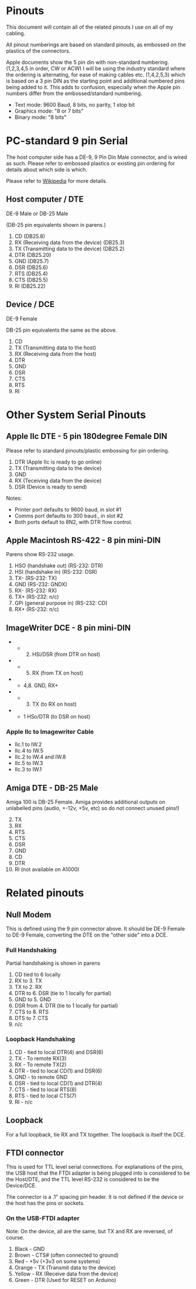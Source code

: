 # Pinouts

This document will contain all of the related pinouts I use on all of my
cabling.

All pinout numberings are based on standard pinouts, as embossed
on the plastics of the connectors.  

Apple documents show the 5 pin din with non-standard numbering.
(1,2,3,4,5 in order, CW or ACW) I will be using the industry standard
where the ordering is alternating, for ease of making cables etc.
(1,4,2,5,3) which is based on a 3 pin DIN as the starting point and
additional numbered pins being added to it.  This adds to confusion,
especially when the Apple pin numbers differ from the embossed/standard
numbering.


* Text mode: 9600 Baud, 8 bits, no parity, 1 stop bit
* Graphics mode: "8 or 7 bits"
* Binary mode: "8 bits"



# PC-standard 9 pin Serial


The host computer side has a DE-9, 9 Pin Din Male connector, and is wired
as such. Please refer to embossed plastics or existing pin ordering for 
details about which side is which.

Please refer to [Wikipedia](https://en.wikipedia.org/wiki/RS-232) for
more details.

## Host computer / DTE

DE-9 Male or DB-25 Male 

(DB-25 pin equivalents shown in parens.)

1. CD (DB25.8)
2. RX (Receiving data from the device) (DB25.3)
3. TX (Transmitting data to the device) (DB25.2)
4. DTR (DB25.20)
5. GND (DB25.7)
6. DSR (DB25.6)
7. RTS (DB25.4)
8. CTS (DB25.5)
9. RI (DB25.22)

## Device / DCE

DE-9 Female

DB-25 pin equivalents the same as the above.

1. CD
2. TX (Transmitting data to the host)
3. RX (Receiving data from the host)
4. DTR
5. GND
6. DSR
7. CTS
8. RTS
9. RI


#  Other System Serial Pinouts

## Apple IIc DTE - 5 pin 180degree Female DIN 

Please refer to standard pinouts/plastic embossing for pin ordering.

1. DTR (Apple IIc is ready to go online)
2. TX (Transmitting data to the device)
3. GND
4. RX (Teceiving data from the device)
5. DSR (Device is ready to send)

Notes: 
	
- Printer port defaults to 9600 baud, in slot #1
- Comms port defaults to 300 baud., in slot #2
- Both ports default to 8N2, with DTR flow control.

## Apple Macintosh RS-422 - 8 pin mini-DIN

Parens show RS-232 usage.

1. HSO (handshake out) (RS-232: DTR)
2. HSI (handshake in) (RS-232: DSR)
3. TX- (RS-232: TX)
4. GND (RS-232: GNDX)
5. RX- (RS-232: RX)
6. TX+ (RS-232: n/c)
7. GPi (general purpose in) (RS-232: CD)
8. RX+ (RS-232: n/c)

## ImageWriter DCE - 8 pin mini-DIN

* - 2. HSi/DSR (from DTR on host) 
* - 5. RX (from TX on host)
* - 4,8. GND, RX+
* - 3. TX (to RX on host)
* - 1 HSo/DTR (to DSR on host)

### Apple IIc to Imagewriter Cable

* IIc.1 to IW.2
* IIc.4 to IW.5
* IIc.2 to IW.4 and IW.8
* IIc.5 to IW.3
* IIc.3 to IW.1


## Amiga DTE - DB-25 Male

Amiga 100 is DB-25 Female.  Amiga provides additional outputs on unlabelled 
pins (audio, +-12v, +5v, etc) so do not connect unused pins!)

2. TX
3. RX
4. RTS
5. CTS
6. DSR
7. GND
8. CD
20. DTR
22. RI (not available on A1000)


# Related pinouts

## Null Modem

This is defined using the 9 pin connector above. It should be DE-9 Female
to DE-9 Female, converting the DTE on the "other side" into a DCE.

### Full Handshaking

Partial handshaking is shown in parens

1. CD tied to 6 locally
2. RX to 3. TX
3. TX to 2. RX
4. DTR to 6. DSR (tie to 1 locally for partial)
5. GND to 5. GND
6. DSR from 4. DTR (tie to 1 locally for partial)
7. CTS to 8. RTS 
8. DTS to 7. CTS
9. n/c

### Loopback Handshaking

1. CD - tied to local DTR(4) and DSR(6) 
2. TX - To remote RX(3)
3. RX - To remote TX(2)
4. DTR - tied to local CD(1) and DSR(6) 
5. GND - to remote GND
6. DSR - tied to local CD(1) and DTR(4)
7. CTS - tied to local RTS(8)
8. RTS - tied to local CTS(7)
9. RI - n/c

## Loopback

For a full loopback, tie RX and TX together.  The loopback is itself
the DCE.

## FTDI connector

This is used for TTL level serial connections. For explanations of the pins,
the USB host that the FTDI adapter is being plugged into is considered to
be the Host/DTE, and the TTL level RS-232 is considered to be the
Device/DCE.

The connector is a .1" spacing pin header.  It is not defined if the
device or the host has the pins or sockets.


### On the USB-FTDI adapter

Note: On the device, all are the same, but TX and RX are reversed, of course.

1. Black - GND
2. Brown - CTS# (often connected to ground)
3. Red  - +5v (+3v3 on some systems)
4. Orange - TX (Transmit data to the device)
5. Yellow - RX (Receive data from the device)
6. Green - DTR (Used for RESET on Arduino)
